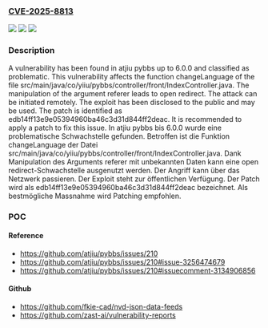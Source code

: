 ### [CVE-2025-8813](https://cve.mitre.org/cgi-bin/cvename.cgi?name=CVE-2025-8813)
![](https://img.shields.io/static/v1?label=Product&message=pybbs&color=blue)
![](https://img.shields.io/static/v1?label=Version&message=6.0%20&color=brightgreen)
![](https://img.shields.io/static/v1?label=Vulnerability&message=Open%20Redirect&color=brightgreen)

### Description

A vulnerability has been found in atjiu pybbs up to 6.0.0 and classified as problematic. This vulnerability affects the function changeLanguage of the file src/main/java/co/yiiu/pybbs/controller/front/IndexController.java. The manipulation of the argument referer leads to open redirect. The attack can be initiated remotely. The exploit has been disclosed to the public and may be used. The patch is identified as edb14ff13e9e05394960ba46c3d31d844ff2deac. It is recommended to apply a patch to fix this issue.
In atjiu pybbs bis 6.0.0 wurde eine problematische Schwachstelle gefunden. Betroffen ist die Funktion changeLanguage der Datei src/main/java/co/yiiu/pybbs/controller/front/IndexController.java. Dank Manipulation des Arguments referer mit unbekannten Daten kann eine open redirect-Schwachstelle ausgenutzt werden. Der Angriff kann über das Netzwerk passieren. Der Exploit steht zur öffentlichen Verfügung. Der Patch wird als edb14ff13e9e05394960ba46c3d31d844ff2deac bezeichnet. Als bestmögliche Massnahme wird Patching empfohlen.

### POC

#### Reference
- https://github.com/atjiu/pybbs/issues/210
- https://github.com/atjiu/pybbs/issues/210#issue-3256474679
- https://github.com/atjiu/pybbs/issues/210#issuecomment-3134906856

#### Github
- https://github.com/fkie-cad/nvd-json-data-feeds
- https://github.com/zast-ai/vulnerability-reports


